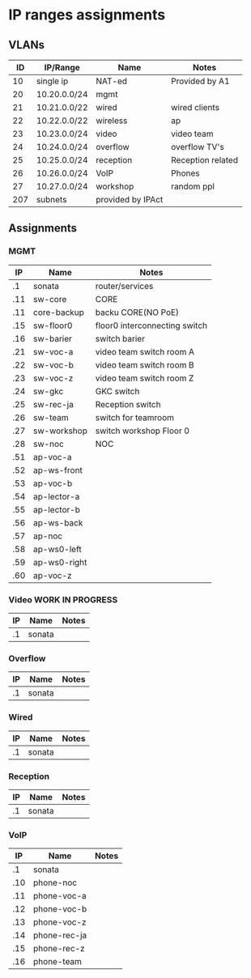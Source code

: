 # IP ranges assignments

## VLANs
ID | IP/Range | Name | Notes
---|----------|------|---------
10 | single ip | NAT-ed | Provided by A1
20 | 10.20.0.0/24 | mgmt |
21 | 10.21.0.0/22 | wired | wired clients 
22 | 10.22.0.0/22 | wireless | ap
23 | 10.23.0.0/24 | video | video team
24 | 10.24.0.0/24 | overflow | overflow TV's
25 | 10.25.0.0/24 | reception | Reception related
26 | 10.26.0.0/24 | VoIP | Phones
27 | 10.27.0.0/24 | workshop | random ppl
207| subnets | provided by IPAct

## Assignments

### MGMT
IP | Name | Notes
---|------|------
.1 | sonata | router/services
.11 | sw-core| CORE
.11 | core-backup| backu CORE(NO PoE)
.15 | sw-floor0| floor0 interconnecting switch
.16 | sw-barier| switch barier
.21 | sw-voc-a| video team switch room A
.22 | sw-voc-b| video team switch room B
.23 | sw-voc-z| video team switch room Z
.24 | sw-gkc|  GKC switch 
.25 | sw-rec-ja| Reception switch
.26 | sw-team| switch for teamroom
.27 | sw-workshop| switch workshop Floor 0
.28 | sw-noc| NOC
.51 | ap-voc-a |
.52 | ap-ws-front |
.53 | ap-voc-b |
.54 | ap-lector-a |
.55 | ap-lector-b |
.56 | ap-ws-back |
.57 | ap-noc|
.58 | ap-ws0-left |
.59 | ap-ws0-right |
.60 | ap-voc-z|

### Video WORK IN PROGRESS
IP | Name | Notes
---|------|------
.1 | sonata |

### Overflow
IP | Name | Notes
---|------|------
.1 | sonata |

### Wired
IP | Name | Notes
---|------|------
.1 | sonata |

### Reception
IP | Name | Notes
---|------|------
.1 | sonata |

### VoIP
IP | Name | Notes
---|------|------
.1 | sonata |
.10 |phone-noc|
.11 |phone-voc-a|
.12 |phone-voc-b|
.13 |phone-voc-z|
.14 |phone-rec-ja|
.15 |phone-rec-z|
.16 |phone-team|
